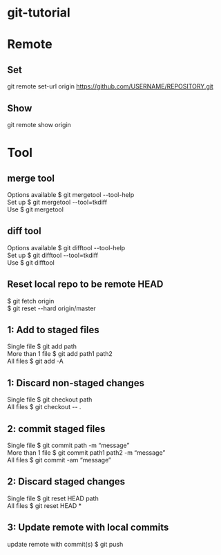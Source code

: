 # git-tutorial

# Remote 
## Set
git remote set-url origin https://github.com/USERNAME/REPOSITORY.git

## Show
git remote show origin

# Tool

## merge tool
Options available   $ git mergetool --tool-help<br>
Set up		 					$ git mergetool --tool=tkdiff<br>
Use 				        $ git mergetool<br>

## diff tool
Options available   $ git difftool --tool-help<br>
Set up		 					$ git difftool --tool=tkdiff<br>
Use 				        $ git difftool<br>

## Reset local repo to be remote HEAD
$ git fetch origin<br>
$ git reset --hard origin/master<br>


## 1: Add to staged files
Single file         $ git add path<br>
More than 1 file 	  $	git add path1 path2<br>
All files			      $ git add -A<br>

## 1: Discard non-staged changes

Single file   $ git checkout path<br>
All files     $ git checkout -- .<br>

## 2: commit staged files
Single file 	      $	git commit path -m “message”<br>
More than 1 file 	  $	git commit path1 path2 -m “message”<br>
All files           $	git commit -am “message”<br>

## 2: Discard staged changes

Single file   $ git reset HEAD path<br>
All files     $ git reset HEAD *<br>

## 3: Update remote with local commits
update remote with commit(s)  $	git push<br>
